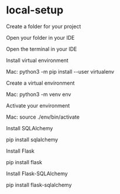 # local-setup

Create a folder for your project<br>

Open your folder in your IDE<br>

Open the terminal in your IDE<br>

Install virtual environment<br>

Mac: python3 -m pip install --user virtualenv<br>


Create a virtual environment<br>

Mac: python3 -m venv env<br>


Activate your environment<br>

Mac: source ./env/bin/activate<br>


Install SQLAlchemy <br>

pip install sqlalchemy

Install Flask<br>

pip install flask

Install Flask-SQLAlchemy <br>

pip install flask-sqlalchemy
